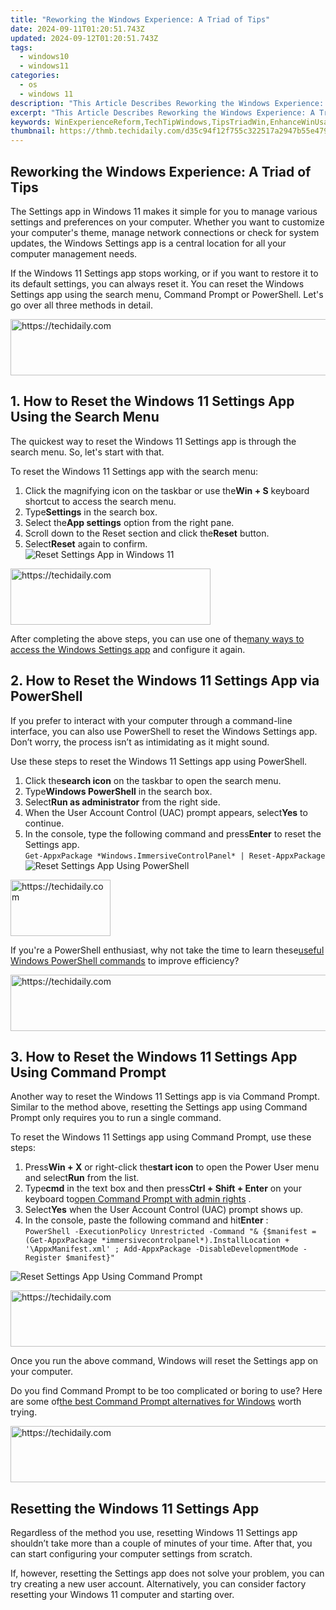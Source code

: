 ```yaml
---
title: "Reworking the Windows Experience: A Triad of Tips"
date: 2024-09-11T01:20:51.743Z
updated: 2024-09-12T01:20:51.743Z
tags:
  - windows10
  - windows11
categories:
  - os
  - windows 11
description: "This Article Describes Reworking the Windows Experience: A Triad of Tips"
excerpt: "This Article Describes Reworking the Windows Experience: A Triad of Tips"
keywords: WinExperienceReform,TechTipWindows,TipsTriadWin,EnhanceWinUsage,WindowsImprovement,TriadicWinHacks,OptimizeWinExperience
thumbnail: https://thmb.techidaily.com/d35c94f12f755c322517a2947b55e4796f16febf7bfe5d4d03e4ed968b83a331.jpg
---
```


## Reworking the Windows Experience: A Triad of Tips

 The Settings app in Windows 11 makes it simple for you to manage various settings and preferences on your computer. Whether you want to customize your computer's theme, manage network connections or check for system updates, the Windows Settings app is a central location for all your computer management needs.

 If the Windows 11 Settings app stops working, or if you want to restore it to its default settings, you can always reset it. You can reset the Windows Settings app using the search menu, Command Prompt or PowerShell. Let's go over all three methods in detail.





<!-- affiliate ads begin -->
<a href="https://ursime.pxf.io/c/5597632/2136545/16384" target="_top" id="2136545">
  <img src="//a.impactradius-go.com/display-ad/16384-2136545" border="0" alt="https://techidaily.com" width="728" height="90"/>
</a>
<img height="0" width="0" src="https://ursime.pxf.io/i/5597632/2136545/16384" style="position:absolute;visibility:hidden;" border="0" />
<!-- affiliate ads end -->




## 1\. How to Reset the Windows 11 Settings App Using the Search Menu

 The quickest way to reset the Windows 11 Settings app is through the search menu. So, let's start with that.

To reset the Windows 11 Settings app with the search menu:

1. Click the magnifying icon on the taskbar or use the**Win + S** keyboard shortcut to access the search menu.
2. Type**Settings** in the search box.
3. Select the**App settings** option from the right pane.
4. Scroll down to the Reset section and click the**Reset** button.
5. Select**Reset** again to confirm.  
![Reset Settings App in Windows 11](https://static1.makeuseofimages.com/wordpress/wp-content/uploads/2023/01/reset-settings-app-in-windows-11.jpg)





<!-- affiliate ads begin -->
<a href="https://bluettius.sjv.io/c/5597632/2139109/17108" target="_top" id="2139109">
  <img src="//a.impactradius-go.com/display-ad/17108-2139109" border="0" alt="https://techidaily.com" width="320" height="90"/>
</a>
<img height="0" width="0" src="https://bluettius.sjv.io/i/5597632/2139109/17108" style="position:absolute;visibility:hidden;" border="0" />
<!-- affiliate ads end -->




 After completing the above steps, you can use one of the[many ways to access the Windows Settings app](https://www.makeuseof.com/windows-ways-to-open-system-settings/) and configure it again.

## 2\. How to Reset the Windows 11 Settings App via PowerShell

 If you prefer to interact with your computer through a command-line interface, you can also use PowerShell to reset the Windows Settings app. Don’t worry, the process isn’t as intimidating as it might sound.

 Use these steps to reset the Windows 11 Settings app using PowerShell.

1. Click the**search icon** on the taskbar to open the search menu.
2. Type**Windows PowerShell** in the search box.
3. Select**Run as administrator** from the right side.
4. When the User Account Control (UAC) prompt appears, select**Yes** to continue.
5. In the console, type the following command and press**Enter** to reset the Settings app.  
`Get-AppxPackage *Windows.ImmersiveControlPanel* | Reset-AppxPackage`  
![Reset Settings App Using PowerShell](https://static1.makeuseofimages.com/wordpress/wp-content/uploads/2023/01/reset-settings-app-using-powershell.jpg)





<!-- affiliate ads begin -->
<a href="https://aligracehair.sjv.io/c/5597632/2135410/19272" target="_top" id="2135410">
  <img src="//a.impactradius-go.com/display-ad/19272-2135410" border="0" alt="https://techidaily.com" width="160" height="90"/>
</a>
<img height="0" width="0" src="https://aligracehair.sjv.io/i/5597632/2135410/19272" style="position:absolute;visibility:hidden;" border="0" />
<!-- affiliate ads end -->




 If you're a PowerShell enthusiast, why not take the time to learn these[useful Windows PowerShell commands](https://www.makeuseof.com/windows-powershell-commands-cmdlets/) to improve efficiency?





<!-- affiliate ads begin -->
<a href="https://unicoeye.pxf.io/c/5597632/2134241/18498" target="_top" id="2134241">
  <img src="//a.impactradius-go.com/display-ad/18498-2134241" border="0" alt="https://techidaily.com" width="728" height="90"/>
</a>
<img height="0" width="0" src="https://unicoeye.pxf.io/i/5597632/2134241/18498" style="position:absolute;visibility:hidden;" border="0" />
<!-- affiliate ads end -->




## 3\. How to Reset the Windows 11 Settings App Using Command Prompt

 Another way to reset the Windows 11 Settings app is via Command Prompt. Similar to the method above, resetting the Settings app using Command Prompt only requires you to run a single command.

 To reset the Windows 11 Settings app using Command Prompt, use these steps:

1. Press**Win + X** or right-click the**start icon** to open the Power User menu and select**Run** from the list.
2. Type**cmd** in the text box and then press**Ctrl + Shift + Enter** on your keyboard to[open Command Prompt with admin rights](https://www.makeuseof.com/windows-run-command-prompt-admin/#how-to-run-command-prompt-as-an-administrator-through-the-windows-search-tool) .
3. Select**Yes** when the User Account Control (UAC) prompt shows up.
4. In the console, paste the following command and hit**Enter** :  
`PowerShell -ExecutionPolicy Unrestricted -Command "& {$manifest = (Get-AppxPackage *immersivecontrolpanel*).InstallLocation + '\AppxManifest.xml' ; Add-AppxPackage -DisableDevelopmentMode -Register $manifest}"`

![Reset Settings App Using Command Prompt](https://static1.makeuseofimages.com/wordpress/wp-content/uploads/2023/01/reset-settings-app-using-command-prompt.jpg)





<!-- affiliate ads begin -->
<a href="https://bluettius.sjv.io/c/5597632/2139123/17108" target="_top" id="2139123">
  <img src="//a.impactradius-go.com/display-ad/17108-2139123" border="0" alt="https://techidaily.com" width="728" height="90"/>
</a>
<img height="0" width="0" src="https://bluettius.sjv.io/i/5597632/2139123/17108" style="position:absolute;visibility:hidden;" border="0" />
<!-- affiliate ads end -->




 Once you run the above command, Windows will reset the Settings app on your computer.

 Do you find Command Prompt to be too complicated or boring to use? Here are some of[the best Command Prompt alternatives for Windows](https://www.makeuseof.com/best-command-prompt-alternatives-for-windows/) worth trying.





<!-- affiliate ads begin -->
<a href="https://appsumo.8odi.net/c/5597632/2123730/7443" target="_top" id="2123730">
  <img src="//a.impactradius-go.com/display-ad/7443-2123730" border="0" alt="https://techidaily.com" width="728" height="90"/>
</a>
<img height="0" width="0" src="https://appsumo.8odi.net/i/5597632/2123730/7443" style="position:absolute;visibility:hidden;" border="0" />
<!-- affiliate ads end -->




## Resetting the Windows 11 Settings App

 Regardless of the method you use, resetting Windows 11 Settings app shouldn’t take more than a couple of minutes of your time. After that, you can start configuring your computer settings from scratch.

 If, however, resetting the Settings app does not solve your problem, you can try creating a new user account. Alternatively, you can consider factory resetting your Windows 11 computer and starting over.


<ins class="adsbygoogle"
     style="display:block"
     data-ad-format="autorelaxed"
     data-ad-client="ca-pub-7571918770474297"
     data-ad-slot="1223367746"></ins>



<ins class="adsbygoogle"
     style="display:block"
     data-ad-client="ca-pub-7571918770474297"
     data-ad-slot="8358498916"
     data-ad-format="auto"
     data-full-width-responsive="true"></ins>


